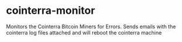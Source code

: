 cointerra-monitor
=================

Monitors the Cointerra Bitcoin Miners for Errors.  Sends emails with the cointerra log files attached and will reboot the cointerra machine
